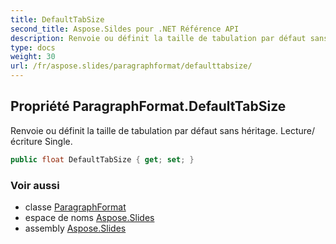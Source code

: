 ```yaml
---
title: DefaultTabSize
second_title: Aspose.Sildes pour .NET Référence API
description: Renvoie ou définit la taille de tabulation par défaut sans héritage. Lecture/écriture Single.
type: docs
weight: 30
url: /fr/aspose.slides/paragraphformat/defaulttabsize/
---
```


## Propriété ParagraphFormat.DefaultTabSize

Renvoie ou définit la taille de tabulation par défaut sans héritage. Lecture/écriture Single.

```csharp
public float DefaultTabSize { get; set; }
```

### Voir aussi

* classe [ParagraphFormat](../../paragraphformat)
* espace de noms [Aspose.Slides](../../paragraphformat)
* assembly [Aspose.Slides](../../../)

<!-- NE PAS MODIFIER : généré par xmldocmd pour Aspose.Slides.dll -->